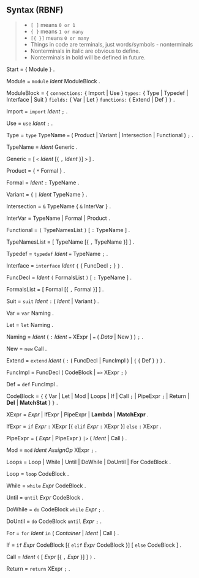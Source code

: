 ## Syntax (RBNF)

> - `[ ]` means `0 or 1`
> - `{ }` means `1 or many`
> - `[{ }]` means `0 or many`
> - Things in code are terminals, just words/symbols - nonterminals
> - Nonterminals in italic are obvious to define.
> - Nonterminals in bold will be defined in future.

Start = { Module } .

Module = `module` _Ident_ ModuleBlock .

ModuleBlock = `{` `connections:` { Import | Use } `types:` { Type | Typedef | Interface | Suit } `fields:` { Var | Let } `functions:` { Extend | Def } `}` .

Import = `import` _Ident_ `;` .

Use = `use` _Ident_ `;` .

Type = `type` TypeName `=` ( Product | Variant | Intersection | Functional ) `;` .

TypeName = _Ident_ Generic .

Generic = [ `<` _Ident_ [{ `,` _Ident_ }] `>` ] .

Product = { `*` Formal } .

Formal = _Ident_ `:` TypeName .

Variant = { `|` _Ident_ TypeName } .

Intersection = `&` TypeName { `&` InterVar } .

InterVar = TypeName | Formal | Product .

Functional = `(` TypeNamesList `)` [ `:` TypeName ] .

TypeNamesList = [ TypeName [{ `,` TypeName }] ] .

Typedef = `typedef` _Ident_ `=` TypeName `;` .

Interface = `interface` _Ident_ `{` { FuncDecl `;` } `}` .

FuncDecl = _Ident_ `(` FormalsList `)` [ `:` TypeName ] .

FormalsList = [ Formal [{ `,` Formal }] ] .

Suit = `suit` _Ident_ `:` ( _Ident_ | Variant ) .

Var = `var` Naming .

Let = `let` Naming .

Naming = _Ident_ ( `:` _Ident_ `=` XExpr | `=` ( _Data_ | New ) ) `;` .

New = `new` Call .

Extend = `extend` _Ident_ ( `:` ( FuncDecl | FuncImpl ) | `{` { Def } `}` ) .

FuncImpl = FuncDecl ( CodeBlock | `=>` XExpr `;` )

Def = `def` FuncImpl .

CodeBlock = `{` { Var | Let | Mod | Loops | If | Call `;` | PipeExpr `;` | Return | **Del** | **MatchStat** } `}` .

XExpr = _Expr_ | IfExpr | PipeExpr | **Lambda** | **MatchExpr** .

IfExpr = `if` _Expr_ `:` XExpr [{ `elif` _Expr_ `:` XExpr }] `else` `:` XExpr .

PipeExpr = ( _Expr_ | PipeExpr ) `|>` ( _Ident_ | Call ) .

Mod = `mod` _Ident_ _AssignOp_ XExpr `;` .

Loops = Loop | While | Until | DoWhile | DoUntil | For CodeBlock .

Loop = `loop` CodeBlock .

While = `while` _Expr_ CodeBlock .

Until = `until` _Expr_ CodeBlock .

DoWhile = `do` CodeBlock `while` _Expr_ `;` .

DoUntil = `do` CodeBlock `until` _Expr_ `;` .

For = `for` _Ident_ `in` ( _Container_ | _Ident_ | Call ) .

If = `if` _Expr_ CodeBlock [{ `elif` _Expr_ CodeBlock }] [ `else` CodeBlock ] .

Call = _Ident_ `(` [ _Expr_ [{ `,` _Expr_ }] ] `)` .

Return = `return` XExpr `;` .
